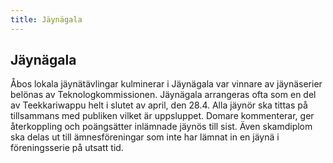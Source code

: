 ```yaml
---
title: Jäynägala
---
```


## Jäynägala

Åbos lokala jäynätävlingar kulminerar i Jäynägala var vinnare av jäynäserier belönas av Teknologkommissionen. Jäynägala
arrangeras ofta som en del av Teekkariwappu helt i slutet av april, den 28.4. Alla jäynör ska tittas på tillsammans med
publiken vilket är uppsluppet. Domare kommenterar, ger återkoppling och poängsätter inlämnade jäynös till sist. Även
skamdiplom ska delas ut till ämnesföreningar som inte har lämnat in en jäynä i föreningsserie på utsatt tid.
